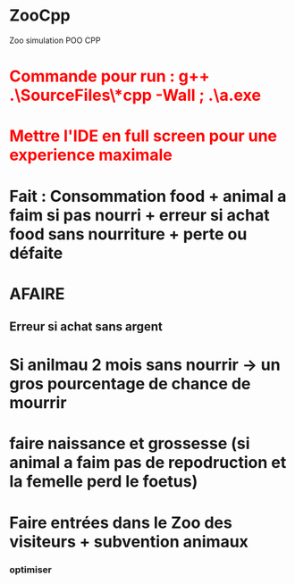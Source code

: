 # ZooCpp
Zoo simulation POO CPP 

<h1 style="color:red">Commande pour run : g++ .\SourceFiles\*cpp -Wall ; .\a.exe</h1>
<h1 style="color:red">Mettre l'IDE en full screen pour une experience maximale</h1>
<h1> Fait : Consommation food + animal a faim si pas nourri + erreur si achat food sans nourriture  + perte ou défaite <h1>

  <h1>AFAIRE</h1>
<h2> Erreur si achat sans argent <h2>
<h1> Si anilmau 2 mois sans nourrir -> un gros pourcentage de chance de mourrir <h1>
<h1> faire naissance et grossesse (si animal a faim pas de repodruction et la femelle perd le foetus) <h1>
<h1>Faire entrées dans le Zoo des visiteurs + subvention animaux</h1>

 <h3>optimiser</h3>

